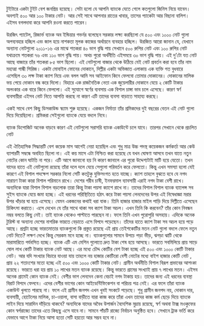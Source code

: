টুইটারে একটা টুইট বেশ জনপ্রিয় হয়েছে। সেটা হলো যে আপনি ব্যাংকে যেতে গেলে কতগুলো জিনিস নিয়ে যাবেন। অবশ্যই ৫০০ আর ১০০ টাকার নোট। আর সেই সাথে আপনার রাতের খাবার, তাসের প্যাকেটা আর বিছানা বালিশ। এইসব বগলদাবা করে আপনি রওনা করতে পারেন। 



উরজিৎ প্যাটেল, রিজার্ভ ব্যাংক অব ইন্ডিয়ার গভর্নর বলেছেন সরকার লক্ষ্য করছিলো যে ৫০০ এবং ১০০০ নোট গুলো অপব্যবহার হচ্ছিল এবং জাল হয়ে নাশকতা মূলক কাজের অর্থায়নে ব্যবহার হচ্ছিল। উরজিত আরো জানান যে, যেখানে অন্যান্য নোটগুলো ২০১১-১৬ এর মাঝে শতকরা ৪০ ভাগ বৃদ্ধি পায় সেখানে ৫০০ রুপির নোট এবং ১০০ রুপির নোট যথাক্রমে শতকরা ৭৬ এবং ১১০ ভাগ বৃদ্ধি পায়।  অথচ পুরো অর্থনীতি এইসময়ে  ৩০ ভাগ বৃদ্ধি পায়। 
এই দু’টো যত নোট আছে বাজারে তাঁর শতকরা ৮৫ ভাগ ছিলো। 
এই নোটগুলো বাজার থেকে উঠিয়ে যেই নোট প্রবর্তন করা হবে তাঁর নাম মহাত্মা গান্ধী সিরিজ। 
একটা মোবাইল ফোনের দোকানে, দিল্লীর একটা অভিজাত এলাকায় এক ব্যক্তি গত বুধবারে এসেছিল ৩০ লক্ষ টাকা ক্যাশ নিয়ে এবং বলল আমি সব আইফোন কিনে ফেলবো তোমার দোকানের। দোকানের মালিক ভয় পেয়ে দোকান বন্ধ করে দিলো। বিহারে এক রাজনৈতিক নেতা এক জুয়েলারীর দোকানে যেয়ে ২ কোটি টাকার অলংকার এক  বারে কিনে ফেললো। এই সুযোগে স্বর্ণের ব্যবসায় এক বিশাল চাঙ্গা ভাব চলে এসেছে। কারণ স্বর্ণ ব্যবসায়ীরা এইসব নোট নিতে আপত্তি করছে না কারণ এটি তাদের ব্যবসা বাড়াতে সাহায্য করছে। 

একই সাথে বেশ কিছু ডিসকাউন্ড স্ক্যাম শুরু হয়েছে। একজন নির্মাতা তাঁর শ্রমিকদের দুই বছরের বেতন এই নোট গুলো দিয়ে দিয়েছিলো। শ্রমিকরা সেইগুলো ব্যাংকে যেয়ে বদলে নিবে। 

ব্যাংক ডিপোজিট অনেক বাড়বে কারণ এই নোটগুলো সরাসরি ব্যাংক একাউন্টে চলে যাবে। তারপর সেখানে থেকে প্রচলিত নোট

এই ঐতিহাসিক সিদ্ধান্তটি বেশ কয়েক মাস আগেই নেয়া হয়েছিল এবং শুধু মাত্র উচ্চ পদস্থ কয়েকজন কর্মকর্তা আর কেউ ব্যাপারটী সম্বন্ধে অবহিত ছিলো না। এই কয় মাসে এটা নিশ্চিত করা হয়েছে যে যখন ঘোষণা আসবে তখন যাতে নতুন নোটের কোন ঘাটতি না পরে। এটি আগে জানানো হয় নি কারণ জানালে এর পুরো উদ্দেশ্যটাই মাটি হয়ে যেতো। তখন যাদের হাতে এই নোটগুলো রয়েছে তাঁরা দলে দলে যেয়ে সেগুলো পরিবর্তন করে ফেলতো। 
কিন্তু এখন সমস্যা হলো যেই কারণে এই বিশাল পদক্ষেপ সরকার নিলো সেটি কতটুকু যুক্তিসংগত হতে যাচ্ছে। ক্যাশ তাহলে বুঝতে হবে যে নগদ নারায়ণ টাকা কারা বিশাল পরিমানে রাখে। দেশের গরীব চাষী, ইনফরমাল ব্যাবসায়ী এরাই নগদ টাকা বেশী রাখে। অন্যদিকে যারা বিশাল বিশাল বড়লোক তারা কিন্তু টাকা পয়সা ক্যাশে রাখে না। তাদের বিশাল বিশাল ব্যাংক ব্যালেন্স সব সুইস ব্যাংকে যেয়ে জমা হচ্ছে। এই ধরনের পরিস্থিতিতে হঠাৎ করে টাকা পয়সা লেনদেনের উপর এই নিষেধাজ্ঞা মরার উপর খাঁড়ার ঘা হয়ে এসেছে। 
যেমন  একজনের কথাই ধরা যাক। তিনি হাজার হাজার মাইল পাড়ি দিয়ে দিল্লীতে এসেছেন চিকিৎসা করাতে। এসে দেখেন যে তাঁর সাথে থাকা সব ক্যাশ টাকা অচল। এখন তিনি কি করবেন? তাঁর কোন নিবন্ধন নম্বর বলতে কিছু নেই। তাই ব্যাংক থেকেও পাল্টাতে পারছেন না। ফলে তিনি এখন পুরোপুরি অসহায়। এদিকে অনেক টুরিস্ট বা অন্যান্য দেশের নাগরিক ভারতে বেড়াতে এসে বিপদে পড়েছেন। তাঁদের হাতে ক্যাশ টাকা সব অচল হয়ে পড়ে আছে। 
প্রশ্নটা হচ্ছে ভারতমাতার ব্যাংকগুলো কি প্রস্তুত রয়েছে এই  প্রায় তেইশকোটির মতন নোট গুলো বদলে ফেলে নতুন নোট দিতে? লক্ষণ দেখে কিন্তু সেরকম মনে হচ্ছে না। ব্যাংকগুলোর সামনে উপচে পড়া ভীড়, ঝগড়া ঝাটি থেকে মারামারিতে পর্যবসিত হচ্ছে। ব্যাংক এটি এম মেশিন গুলোতে দ্রুত টাকা শেষ হয়ে আসছে। 
ভারতে সবমিলিয়ে প্রায় সাড়ে ষোল লাখ কোটি টাকার ব্যাংক নোট আছে। এর মধ্যে চৌদ্দ কোটির বেশ টাকা হচ্ছে এই ৫০০ এবং ১০০০ কোটি টাকার নোট। আর যদি সংখ্যার বিচারে যাওয়া যায় তাহলে নয় হাজার কোটিরো বেশী নোটের মধ্যে বাইশ হাজার কোটি নোট , প্রায় ২২ শতাংশের মতো   হচ্ছে এই ৫০০ এবং ১০০০ কোটি টাকার নোট। 
গ্রামীন অর্থনীতি বিশাল বিরূপ প্রভাবের আশংকা রয়েছে। ভারতে ধরা হয় প্রায় ১০ লাখের মতন ব্যাংক রয়েছে। কিন্তু ভারতে গ্রামের সংখ্যাই প্রায় ৭ লাখের মতন। এইসব অনেক গ্রামেই কোন ব্যাংক নেই। বেশীর ভাগ লেনদেন কেনা বেচাই নগদ টাকায় হয়। তাদের জন্য এই ধরনের ব্যবস্থা বিরাট  বিপদে ফেলবে। এদের বেশীর ভাগের কোন আইডেন্টিফিকেশন বা পরিচয় পত্র নেই। এর ফলে তাঁরা ব্যাংক একাউন্ট খুলতে পারছে না। ফলে এই গ্রামীন জনপদ এখন খুবই সংকটে পড়েছে। 
শুধু গ্রামীন জনপদ নয়, দোকান দার, ব্যবসায়ী, হোটেলের মালিক, চা-ওয়ালা, বাসা বাড়ীতে যারা কাজ করে তাঁরা এখন তাদের কাজ কর্ম ছেড়ে দিয়ে ব্যাংকে লাইন দিয়ে সারাদিন দাঁড়িয়ে থাকবে? 
অন্যদিকে যাদের অবৈধ উপার্জন বৈদেশিক মুদ্রায় রয়েছে, স্বর্ণ অথবা টাক্স মওকুফের কোন স্বর্গরাজ্যে তাদের এতে কিছছু এসে যাবে না। 
সামনে পাঁচটি রাজ্যে নির্বাচন অনুষ্ঠিত হবে। সেখানে ট্রাক ভর্তি করে যেভাবে আগে টাকা নিয়ে আসা হতো সেটি হয়তো আর সম্ভব হবে না। 
  
